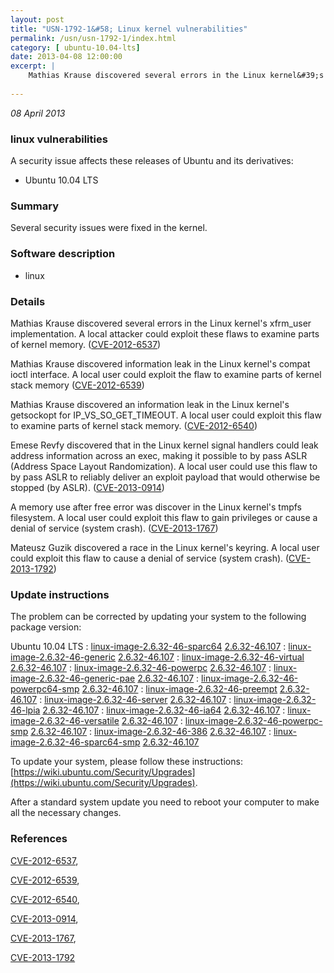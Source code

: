 ```yaml
---
layout: post
title: "USN-1792-1&#58; Linux kernel vulnerabilities"
permalink: /usn/usn-1792-1/index.html
category: [ ubuntu-10.04-lts]
date: 2013-04-08 12:00:00
excerpt: |
    Mathias Krause discovered several errors in the Linux kernel&#39;s xfrm_user implementation. A local attacker could exploit these flaws to examine parts of kernel memory. ([CVE-2012-6537](http://people.ubuntu.com/~ubuntu-security/cve/CVE-2012-6537))
    
--- 
```

 
 

*08 April 2013*

### linux vulnerabilities

A security issue affects these releases of Ubuntu and its derivatives:

* Ubuntu 10.04 LTS

### Summary

Several security issues were fixed in the kernel. 

### Software description

* linux 

### Details

Mathias Krause discovered several errors in the Linux kernel&#39;s xfrm_user implementation. A local attacker could exploit these flaws to examine parts of kernel memory. ([CVE-2012-6537](http://people.ubuntu.com/~ubuntu-security/cve/CVE-2012-6537))

Mathias Krause discovered information leak in the Linux kernel&#39;s compat ioctl interface. A local user could exploit the flaw to examine parts of kernel stack memory ([CVE-2012-6539](http://people.ubuntu.com/~ubuntu-security/cve/CVE-2012-6539))

Mathias Krause discovered an information leak in the Linux kernel&#39;s getsockopt for IP_VS_SO_GET_TIMEOUT. A local user could exploit this flaw to examine parts of kernel stack memory. ([CVE-2012-6540](http://people.ubuntu.com/~ubuntu-security/cve/CVE-2012-6540))

Emese Revfy discovered that in the Linux kernel signal handlers could leak address information across an exec, making it possible to by pass ASLR (Address Space Layout Randomization). A local user could use this flaw to by pass ASLR to reliably deliver an exploit payload that would otherwise be stopped (by ASLR). ([CVE-2013-0914](http://people.ubuntu.com/~ubuntu-security/cve/CVE-2013-0914))

A memory use after free error was discover in the Linux kernel&#39;s tmpfs filesystem. A local user could exploit this flaw to gain privileges or cause a denial of service (system crash). ([CVE-2013-1767](http://people.ubuntu.com/~ubuntu-security/cve/CVE-2013-1767))

Mateusz Guzik discovered a race in the Linux kernel&#39;s keyring. A local user could exploit this flaw to cause a denial of service (system crash). ([CVE-2013-1792](http://people.ubuntu.com/~ubuntu-security/cve/CVE-2013-1792)) 

### Update instructions

The problem can be corrected by updating your system to the following package version:

Ubuntu 10.04 LTS
 : [linux-image-2.6.32-46-sparc64](https://launchpad.net/ubuntu/+source/linux) <span> [2.6.32-46.107](https://launchpad.net/ubuntu/+source/linux/2.6.32-46.107) </span> 
 : [linux-image-2.6.32-46-generic](https://launchpad.net/ubuntu/+source/linux) <span> [2.6.32-46.107](https://launchpad.net/ubuntu/+source/linux/2.6.32-46.107) </span> 
 : [linux-image-2.6.32-46-virtual](https://launchpad.net/ubuntu/+source/linux) <span> [2.6.32-46.107](https://launchpad.net/ubuntu/+source/linux/2.6.32-46.107) </span> 
 : [linux-image-2.6.32-46-powerpc](https://launchpad.net/ubuntu/+source/linux) <span> [2.6.32-46.107](https://launchpad.net/ubuntu/+source/linux/2.6.32-46.107) </span> 
 : [linux-image-2.6.32-46-generic-pae](https://launchpad.net/ubuntu/+source/linux) <span> [2.6.32-46.107](https://launchpad.net/ubuntu/+source/linux/2.6.32-46.107) </span> 
 : [linux-image-2.6.32-46-powerpc64-smp](https://launchpad.net/ubuntu/+source/linux) <span> [2.6.32-46.107](https://launchpad.net/ubuntu/+source/linux/2.6.32-46.107) </span> 
 : [linux-image-2.6.32-46-preempt](https://launchpad.net/ubuntu/+source/linux) <span> [2.6.32-46.107](https://launchpad.net/ubuntu/+source/linux/2.6.32-46.107) </span> 
 : [linux-image-2.6.32-46-server](https://launchpad.net/ubuntu/+source/linux) <span> [2.6.32-46.107](https://launchpad.net/ubuntu/+source/linux/2.6.32-46.107) </span> 
 : [linux-image-2.6.32-46-lpia](https://launchpad.net/ubuntu/+source/linux) <span> [2.6.32-46.107](https://launchpad.net/ubuntu/+source/linux/2.6.32-46.107) </span> 
 : [linux-image-2.6.32-46-ia64](https://launchpad.net/ubuntu/+source/linux) <span> [2.6.32-46.107](https://launchpad.net/ubuntu/+source/linux/2.6.32-46.107) </span> 
 : [linux-image-2.6.32-46-versatile](https://launchpad.net/ubuntu/+source/linux) <span> [2.6.32-46.107](https://launchpad.net/ubuntu/+source/linux/2.6.32-46.107) </span> 
 : [linux-image-2.6.32-46-powerpc-smp](https://launchpad.net/ubuntu/+source/linux) <span> [2.6.32-46.107](https://launchpad.net/ubuntu/+source/linux/2.6.32-46.107) </span> 
 : [linux-image-2.6.32-46-386](https://launchpad.net/ubuntu/+source/linux) <span> [2.6.32-46.107](https://launchpad.net/ubuntu/+source/linux/2.6.32-46.107) </span> 
 : [linux-image-2.6.32-46-sparc64-smp](https://launchpad.net/ubuntu/+source/linux) <span> [2.6.32-46.107](https://launchpad.net/ubuntu/+source/linux/2.6.32-46.107) </span> 

To update your system, please follow these instructions: [https://wiki.ubuntu.com/Security/Upgrades](https://wiki.ubuntu.com/Security/Upgrades).

After a standard system update you need to reboot your computer to make all the necessary changes. 

### References

 
 [CVE-2012-6537](http://people.ubuntu.com/~ubuntu-security/cve/CVE-2012-6537), 

 [CVE-2012-6539](http://people.ubuntu.com/~ubuntu-security/cve/CVE-2012-6539), 

 [CVE-2012-6540](http://people.ubuntu.com/~ubuntu-security/cve/CVE-2012-6540), 

 [CVE-2013-0914](http://people.ubuntu.com/~ubuntu-security/cve/CVE-2013-0914), 

 [CVE-2013-1767](http://people.ubuntu.com/~ubuntu-security/cve/CVE-2013-1767), 

 [CVE-2013-1792](http://people.ubuntu.com/~ubuntu-security/cve/CVE-2013-1792)
 

